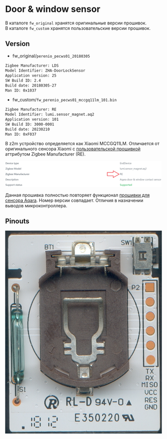 # Door & window sensor

В каталоге `fw_original` хранятся оригинальные версии прошивок.   
В каталоге `fw_custom` хранятся пользовательские версии прошивок.

## Version
 * fw_original/`perenio_pecws01_20180305` 
 ```
 Zigbee Manufacturer: LDS  
 Model Identifier: ZHA-DoorLockSensor
 Application version: 25
 SW Build ID: 2.4
 Build date: 20180305-27
 Man ID: 0x1037
 ```
 * fw_custom/`fw_perenio_pecws01_mccgq11lm_101.bin`  
 ```
 Zigbee Manufacturer: RE 
 Model Identifier: lumi.sensor_magnet.aq2
 Application version: 101
 SW Build ID: 3000-0001
 Build date: 20230210
 Man ID: 0xF037
 ```
 В z2m устройство определяется как Xiaomi MCCGQ11LM. Отличается от оригинального сенсора Xiaomi с [пользовательской прошивкой](https://github.com/re-engr/zigbee_firmware/tree/main/aqara/sensor_magnet) аттрибутом Zigbee Manufacturer (RE).  
 
 ![ZBMan](picture/perenio_zb_man.png)
 
 Данная прошивка полностью повторяет функционал [прошивки для сенсора Aqara](https://github.com/re-engr/zigbee_firmware/tree/main/aqara/sensor_magnet). Номер версии совпадает. Отличия в назначении выводов микроконтроллера. 

## Pinouts
![Pins_0](picture/pecws01_bot.jpg)
